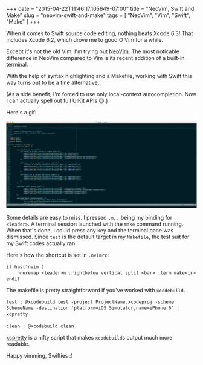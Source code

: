 +++
date = "2015-04-22T11:46:17.105649-07:00"
title = "NeoVim, Swift and Make"
slug = "neovim-swift-and-make"
tags = [ "NeoVim", "Vim", "Swift", "Make" ]
+++

When it comes to Swift source code editing, nothing beats Xcode 6.3! That
includes Xcode 6.2, which drove me to good'O Vim for a while.

Except it's not the old Vim, I'm trying out [NeoVim](http://neovim.org). The
most noticable difference in NeoVim compared to Vim is its recent
addition of a built-in terminal.

With the help of syntax highlighting and a Makefile, working with Swift this
way turns out to be a fine alternative.

(As a side benefit, I'm forced to use only local-context autocompletion. Now
I can actually spell out full UIKit APIs 😉.)

Here's a gif:

![Make Swift NeoVim Demo](/images/2015/04/demo.gif)

Some details are easy to miss. I pressed `,m`, `,` being my binding for
`<leader>`. A terminal session launched with the `make` command running. When
that's done, I could press any key and the terminal pane was dismissed. Since
`test` is the default target in my `Makefile`, the test suit for my Swift
codes actually ran.

Here's how the shortcut is set in `.nvimrc`:

    if has('nvim')
        nnoremap <leader>m :rightbelow vertical split <bar> :term make<cr>
    endif

The makefile is pretty straightforword if you've worked with `xcodebuild`.


    test : @xcodebuild test -project ProjectName.xcodeproj -scheme SchemeName -destination 'platform=iOS Simulator,name=iPhone 6' | xcpretty

    clean : @xcodebuild clean

[xcpretty](https://github.com/supermarin/xcpretty) is a nifty script that
makes `xcodebuild`s output much more readable.


Happy vimming, Swifties :)
